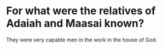 # For what were the relatives of Adaiah and Maasai known?

They were very capable men in the work in the house of God.

